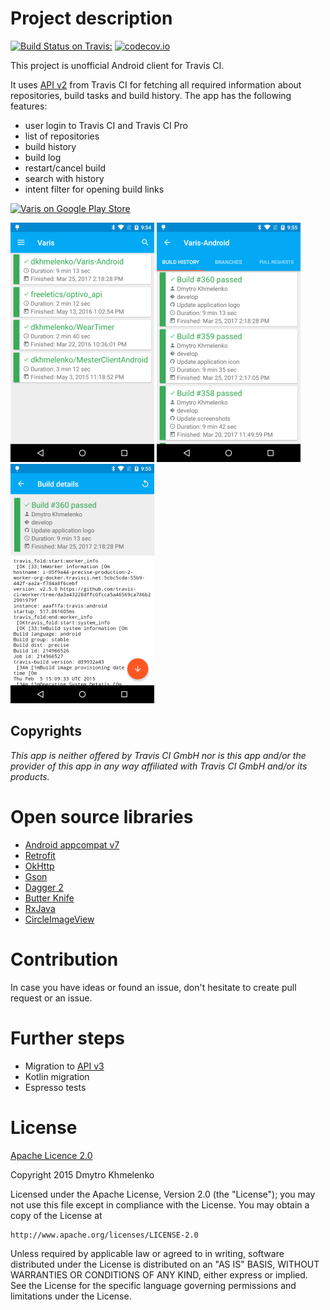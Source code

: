 # Project description
[![Build Status on Travis:](https://travis-ci.org/dkhmelenko/Varis-Android.svg?branch=master)](https://travis-ci.org/dkhmelenko/Varis-Android)
[![codecov.io](https://codecov.io/github/dkhmelenko/Varis-Android/branch/develop/graph/badge.svg)](https://codecov.io/github/dkhmelenko/Varis-Android)

This project is unofficial Android client for Travis CI. 

It uses [API v2](http://docs.travis-ci.com/api/#overview) from Travis CI for fetching all required information about repositories, build tasks and build history.
The app has the following features:
- user login to Travis CI and Travis CI Pro
- list of repositories
- build history
- build log
- restart/cancel build
- search with history
- intent filter for opening build links

[![Varis on Google Play Store](/screenshots/google-play-badge.png)](https://play.google.com/store/apps/details?id=com.khmelenko.lab.varis)

![Repositories list](/screenshots/main_screen.png)    ![Build history](/screenshots/build_history.png)    ![Build Details](/screenshots/build_details.png)

## Copyrights
*This app is neither offered by Travis CI GmbH nor is this app and/or the provider of this app in any way affiliated with Travis CI GmbH and/or its products.*

# Open source libraries
- [Android appcompat v7](https://github.com/android/platform_frameworks_support/tree/master/v7/appcompat)
- [Retrofit](https://github.com/square/retrofit)
- [OkHttp](https://github.com/square/okhttp)
- [Gson](https://code.google.com/p/google-gson/)
- [Dagger 2](https://github.com/google/dagger)
- [Butter Knife](http://jakewharton.github.io/butterknife/)
- [RxJava](https://github.com/ReactiveX/RxJava)
- [CircleImageView](https://github.com/hdodenhof/CircleImageView)
 
# Contribution
In case you have ideas or found an issue, don't hesitate to create pull request or an issue.

# Further steps
- Migration to [API v3](https://docs.travis-ci.com/user/triggering-builds)
- Kotlin migration
- Espresso tests

# License

[Apache Licence 2.0](http://www.apache.org/licenses/LICENSE-2.0)

Copyright 2015 Dmytro Khmelenko

Licensed under the Apache License, Version 2.0 (the "License");
you may not use this file except in compliance with the License.
You may obtain a copy of the License at

    http://www.apache.org/licenses/LICENSE-2.0

Unless required by applicable law or agreed to in writing, software
distributed under the License is distributed on an "AS IS" BASIS,
WITHOUT WARRANTIES OR CONDITIONS OF ANY KIND, either express or implied.
See the License for the specific language governing permissions and
limitations under the License.
